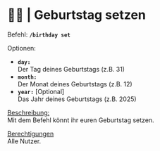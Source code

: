 # 🎂📅 | Geburtstag setzen

Befehl: **`/birthday set`**

Optionen:
- **`day:`**  
 Der Tag deines Geburtstags (z.B. 31)
- **`month:`**  
 Der Monat deines Geburtstags (z.B. 12)
- **`year:`** [Optional]  
 Das Jahr deines Geburtstags (z.B. 2025)

<u>Beschreibung:</u>  
Mit dem Befehl könnt ihr euren Geburtstag setzen.

<u>Berechtigungen</u>  
Alle Nutzer.